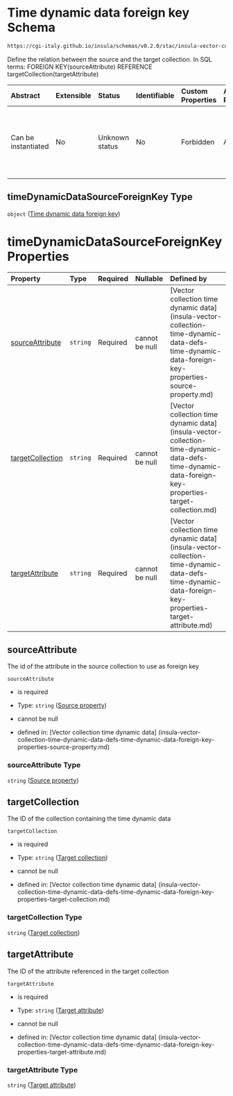 # Time dynamic data foreign key Schema

```txt
https://cgi-italy.github.io/insula/schemas/v0.2.0/stac/insula-vector-collection-time-dynamic-data.schema.json#/$defs/timeDynamicDataSourceForeignKey
```

Define the relation between the source and the target collection. In SQL terms: FOREIGN KEY(sourceAttribute) REFERENCE targetCollection(targetAttribute)

| Abstract            | Extensible | Status         | Identifiable | Custom Properties | Additional Properties | Access Restrictions | Defined In                                                                                                                                             |
| :------------------ | :--------- | :------------- | :----------- | :---------------- | :-------------------- | :------------------ | :----------------------------------------------------------------------------------------------------------------------------------------------------- |
| Can be instantiated | No         | Unknown status | No           | Forbidden         | Allowed               | none                | [insula-vector-collection-time-dynamic-data.schema.json\*] (schemas/stac/insula-vector-collection-time-dynamic-data.schema.json) |

## timeDynamicDataSourceForeignKey Type

`object` ([Time dynamic data foreign key](insula-vector-collection-time-dynamic-data-defs-time-dynamic-data-foreign-key.md))

# timeDynamicDataSourceForeignKey Properties

| Property                              | Type     | Required | Nullable       | Defined by                                                                                                                                                                                                                                                                                                                              |
| :------------------------------------ | :------- | :------- | :------------- | :-------------------------------------------------------------------------------------------------------------------------------------------------------------------------------------------------------------------------------------------------------------------------------------------------------------------------------------- |
| [sourceAttribute](#sourceattribute)   | `string` | Required | cannot be null | [Vector collection time dynamic data] (insula-vector-collection-time-dynamic-data-defs-time-dynamic-data-foreign-key-properties-source-property.md)    |
| [targetCollection](#targetcollection) | `string` | Required | cannot be null | [Vector collection time dynamic data] (insula-vector-collection-time-dynamic-data-defs-time-dynamic-data-foreign-key-properties-target-collection.md) |
| [targetAttribute](#targetattribute)   | `string` | Required | cannot be null | [Vector collection time dynamic data] (insula-vector-collection-time-dynamic-data-defs-time-dynamic-data-foreign-key-properties-target-attribute.md)   |

## sourceAttribute

The id of the attribute in the source collection to use as foreign key

`sourceAttribute`

* is required

* Type: `string` ([Source property](insula-vector-collection-time-dynamic-data-defs-time-dynamic-data-foreign-key-properties-source-property.md))

* cannot be null

* defined in: [Vector collection time dynamic data] (insula-vector-collection-time-dynamic-data-defs-time-dynamic-data-foreign-key-properties-source-property.md)

### sourceAttribute Type

`string` ([Source property](insula-vector-collection-time-dynamic-data-defs-time-dynamic-data-foreign-key-properties-source-property.md))

## targetCollection

The ID of the collection containing the time dynamic data

`targetCollection`

* is required

* Type: `string` ([Target collection](insula-vector-collection-time-dynamic-data-defs-time-dynamic-data-foreign-key-properties-target-collection.md))

* cannot be null

* defined in: [Vector collection time dynamic data] (insula-vector-collection-time-dynamic-data-defs-time-dynamic-data-foreign-key-properties-target-collection.md)

### targetCollection Type

`string` ([Target collection](insula-vector-collection-time-dynamic-data-defs-time-dynamic-data-foreign-key-properties-target-collection.md))

## targetAttribute

The ID of the attribute referenced in the target collection

`targetAttribute`

* is required

* Type: `string` ([Target attribute](insula-vector-collection-time-dynamic-data-defs-time-dynamic-data-foreign-key-properties-target-attribute.md))

* cannot be null

* defined in: [Vector collection time dynamic data] (insula-vector-collection-time-dynamic-data-defs-time-dynamic-data-foreign-key-properties-target-attribute.md)

### targetAttribute Type

`string` ([Target attribute](insula-vector-collection-time-dynamic-data-defs-time-dynamic-data-foreign-key-properties-target-attribute.md))
